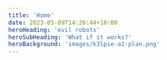 ```yaml
---
title: 'Home'
date: 2023-05-09T14:26:44+10:00
heroHeading: 'evil robots'
heroSubHeading: 'What if it works?'
heroBackground: 'images/k3lpie-a1-plan.png'
---
```

